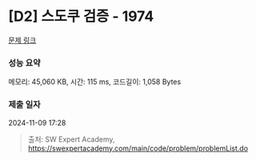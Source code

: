 # [D2] 스도쿠 검증 - 1974 

[문제 링크](https://swexpertacademy.com/main/code/problem/problemDetail.do?contestProbId=AV5Psz16AYEDFAUq) 

### 성능 요약

메모리: 45,060 KB, 시간: 115 ms, 코드길이: 1,058 Bytes

### 제출 일자

2024-11-09 17:28



> 출처: SW Expert Academy, https://swexpertacademy.com/main/code/problem/problemList.do